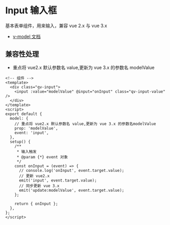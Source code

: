 # Input 输入框

基本表单组件，用来输入，兼容 vue 2.x 与 vue 3.x

- [v-model 文档](https://www.vue3js.cn/docs/zh/guide/migration/v-model.html#%E4%BB%8B%E7%BB%8D)

## 兼容性处理

- 重点将 vue2.x 默认参数名 value,更新为 vue 3.x 的参数名 modelValue

```vue
<!-- 组件 -->
<template>
  <div class="qv-input">
    <input :value="modelValue" @input="onInput" class="qv-input-value" />
  </div>
</template>
<script>
export default {
  model: {
    // 重点将 vue2.x 默认参数名 value,更新为 vue 3.x 的参数名modelValue
    prop: 'modelValue',
    event: 'input',
  },
  setup() {
    /**
     * 输入触发
     * @param {*} event 对象
     */
    const onInput = (event) => {
      // console.log('onInput', event.target.value);
      // 更新 vue2.x
      emit('input', event.target.value);
      // 同步更新 vue 3.x
      emit('update:modelValue', event.target.value);
    };

    return { onInput };
  },
};
</script>
```
